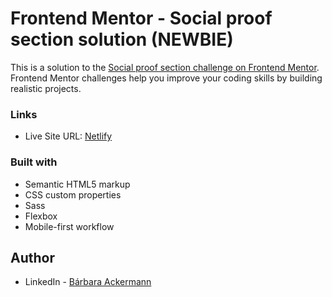 # Frontend Mentor - Social proof section solution (NEWBIE)

This is a solution to the [Social proof section challenge on Frontend Mentor](https://www.frontendmentor.io/challenges/social-proof-section-6e0qTv_bA). Frontend Mentor challenges help you improve your coding skills by building realistic projects. 

### Links

- Live Site URL: [Netlify](https://fluffy-brioche-cad05d.netlify.app/)

### Built with

- Semantic HTML5 markup
- CSS custom properties
- Sass
- Flexbox
- Mobile-first workflow

## Author

- LinkedIn - [Bárbara Ackermann](https://www.linkedin.com/in/barchuackermann/)
